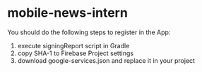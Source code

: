 # mobile-news-intern

You should do the following steps to register in the App:
1. execute signingReport script in Gradle
2. copy SHA-1 to Firebase Project settings
3. download google-services.json and replace it in your project 
